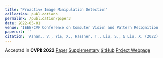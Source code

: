 ```yaml
---
title: "Proactive Image Manipulation Detection"
collection: publications
permalink: /publication/paper3
date: 2022-05-01
venue: 'IEEE/CVF Conference on Computer Vision and Pattern Recognition'
paperurl: ''
citation: 'Asnani, V., Yin, X., Hassner, T., Liu, S., & Liu, X. (2022). Proactive Image Manipulation Detection. In Proceedings of the IEEE/CVF Conference on Computer Vision and Pattern Recognition.'
---
```

Accepted in **CVPR 2022**
[Paper](http://vishal3477.github.io/files/2.pdf)
[Supplementary](http://vishal3477.github.io/files/2_supp.pdf)
[GitHub](https://github.com/vishal3477/proactive_IMD)
[Project Webpage](http://cvlab.cse.msu.edu/project-proactive.html)

